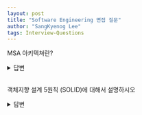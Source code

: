 ```yaml
---
layout: post
title: "Software Engineering 면접 질문"
author: "SangKyenog Lee"
tags: Interview-Questions
---
```


MSA 아키텍쳐란?
<details markdown="1">
<summary>답변</summary>

`하나의 큰 어플리케이션을 여러개의 작은 어플리케이션으로 쪼개어 변경과 조합이 가능하도록 만든 아키텍쳐로   Monolithic Architecture 와 대비되는 아키텍쳐 입니다.각 서비스는 독립적이기 때문에 배포, 확장 그리고 장애 대응면에서 장점을 가집니다. 또한 각 서비스에 가장 적절한 프로그래밍 언어를 사용함으로써 폴리그랏 프로그래밍이 가능해집니다. 하지만 각 서비스 간에 API로 통신하기 때문에 한 프로세스 내에서 통신하는 Monolithic Architecture에 비해 성능면에서 단점을 가지고 데이터가 여러 서비스에 걸쳐 분산되므로 한 번에 조회하거나 정합성을 관리하기 어렵습니다. 또한 서비스가 분리되어 있기 때문에 테스트와 트랜잭션의 복잡도가 증가합니다.`

</details>

<br>

객체지향 설계 5원칙 (SOLID)에 대해서 설명하시오
<details markdown="1">
<summary>답변</summary>

`첫번째, 단일 책임 원칙은 객체는 단 하나의 책임만 가져야 한다는 원칙을 말합니다. 두번째, 개방-폐쇄 원칙은 확장에 대해서는 개방적이고 변경에 대해서는 폐쇄적으로 설계해야 한다는 의미입니다. 세번째, 리스코프 치환 원칙은 상위 타입의 객체를 하위 타입의 객체로 치환해도 상위 타입을 사용하는 프로그램은 정상적으로 동작해야 한다는 것을 의미합니다. 네번째, 인터페이스 분리 원칙은 자신이 이용하지 않는 메서드에 의존하지 않아야 한다는 원칙입니다. 이말은 인터페이스를 기능별로 세세하게 나누는 게 좋다는 의미입니다. 마지막으로 의존 역전 원칙은 고수준 모듈은 저수준 모듈의 구현에 의존해서는 안 된다는 것인데, 저수준 모듈이 고수준 모듈에서 정의한 추상 타입에 의존해야 한다는 의미입니다.`

</details>

<br>